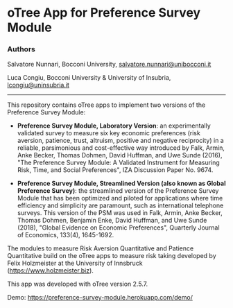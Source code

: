 # oTree App for Preference Survey Module

### Authors

Salvatore Nunnari, Bocconi University, salvatore.nunnari@unibocconi.it

Luca Congiu, Bocconi University & University of Insubria, lcongiu@uninsubria.it

---

This repository contains oTree apps to implement two versions of the Preference Survey Module:

* **Preference Survey Module, Laboratory Version**: an experimentally validated survey to measure six key economic preferences (risk aversion, patience, trust, altruism, positive and negative reciprocity) in a reliable, parsimonious and cost-effective way introduced by Falk, Armin, Anke Becker, Thomas Dohmen, David Huffman, and Uwe Sunde (2016), "The Preference Survey Module: A Validated Instrument for Measuring Risk, Time, and Social Preferences", IZA Discussion Paper No. 9674.

* **Preference Survey Module, Streamlined Version (also known as Global Preference Survey)**: the streamlined version of the Preference Survey Module that has been optimized and piloted for applications where time efficiency and simplicity are paramount, such as international telephone surveys. This version of the PSM was used in Falk, Armin, Anke Becker, Thomas Dohmen, Benjamin Enke, David Huffman, and Uwe Sunde (2018), "Global Evidence on Economic Preferences", Quarterly Journal of Economics, 133(4), 1645-1692.

The modules to measure Risk Aversion Quantitative and Patience Quantitative build on the oTree apps to measure risk taking developed by Felix Holzmeister at the University of Innsbruck (https://www.holzmeister.biz). 

This app was developed with oTree version 2.5.7.

Demo: https://preference-survey-module.herokuapp.com/demo/
